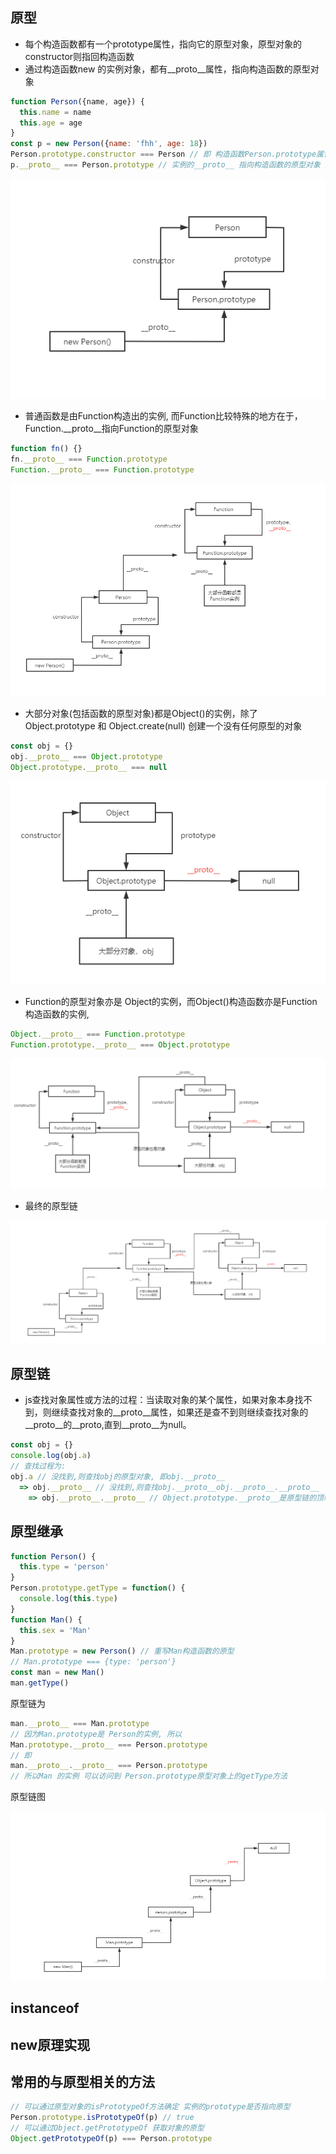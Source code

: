## 原型
+ 每个构造函数都有一个prototype属性，指向它的原型对象，原型对象的constructor则指回构造函数
+ 通过构造函数new 的实例对象，都有__proto__属性，指向构造函数的原型对象
```js
function Person({name, age}) {
  this.name = name
  this.age = age
}
const p = new Person({name: 'fhh', age: 18})
Person.prototype.constructor === Person // 即 构造函数Person.prototype属性 指向 Person的原型对象，Person.constructor指向构造函数Person
p.__proto__ === Person.prototype // 实例的__proto__ 指向构造函数的原型对象 即 instance.__proto__ === Ctor.prototype
```
![avatar](./p与Person.png)
+ 普通函数是由Function构造出的实例, 而Function比较特殊的地方在于，Function.__proto__指向Function的原型对象
```js
function fn() {}
fn.__proto__ === Function.prototype
Function.__proto__ === Function.prototype
```
![avatar](./fn与Function.png)
+ 大部分对象(包括函数的原型对象)都是Object()的实例，除了 Object.prototype 和 Object.create(null) 创建一个没有任何原型的对象
```js
const obj = {}
obj.__proto__ === Object.prototype
Object.prototype.__proto__ === null
```
![avatar](./obj与Object.png)
+ Function的原型对象亦是 Object的实例，而Object()构造函数亦是Function构造函数的实例, 
```js
Object.__proto__ === Function.prototype
Function.prototype.__proto__ === Object.prototype
```
![avatar](./Object与Function.png)
+ 最终的原型链
  
![avatar](./最终的原型链.png)
## 原型链
+ js查找对象属性或方法的过程：当读取对象的某个属性，如果对象本身找不到，则继续查找对象的__proto__属性，如果还是查不到则继续查找对象的__proto__的__proto,直到__proto__为null。
```js
const obj = {}
console.log(obj.a)
// 查找过程为:
obj.a // 没找到,则查找obj的原型对象, 即obj.__proto__
  => obj.__proto__ // 没找到,则查找obj.__proto__obj.__proto__.__proto__
    => obj.__proto__.__proto__ // Object.prototype.__proto__是原型链的顶端，指向null,则不再查找，返回undefined
```
## 原型继承
```js
function Person() {
  this.type = 'person'
}
Person.prototype.getType = function() {
  console.log(this.type)
}
function Man() {
  this.sex = 'Man'
}
Man.prototype = new Person() // 重写Man构造函数的原型
// Man.prototype === {type: 'person'}
const man = new Man()
man.getType()
```
原型链为 
```js
man.__proto__ === Man.prototype
// 因为Man.prototype是 Person的实例, 所以
Man.prototype.__proto__ === Person.prototype
// 即
man.__proto__.__proto__ === Person.prototype
// 所以Man 的实例 可以访问到 Person.prototype原型对象上的getType方法
```
原型链图

![avatar](./原型继承.png)

## instanceof

## new原理实现
## 常用的与原型相关的方法
```js
// 可以通过原型对象的isPrototypeOf方法确定 实例的prototype是否指向原型
Person.prototype.isPrototypeOf(p) // true
// 可以通过Object.getPrototypeOf 获取对象的原型
Object.getPrototypeOf(p) === Person.prototype
```